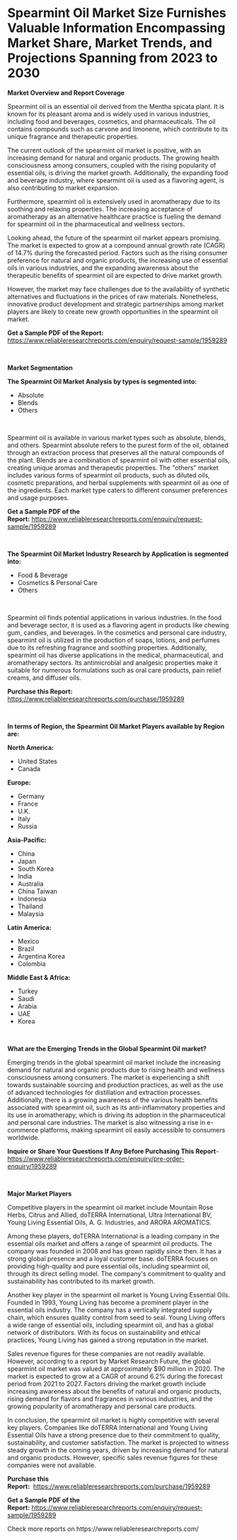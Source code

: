 <p><h1>Spearmint Oil Market Size Furnishes Valuable Information Encompassing Market Share, Market Trends, and Projections Spanning from 2023 to 2030</h1></p><p><strong>Market Overview and Report Coverage</strong></p>
<p><p>Spearmint oil is an essential oil derived from the Mentha spicata plant. It is known for its pleasant aroma and is widely used in various industries, including food and beverages, cosmetics, and pharmaceuticals. The oil contains compounds such as carvone and limonene, which contribute to its unique fragrance and therapeutic properties.</p><p>The current outlook of the spearmint oil market is positive, with an increasing demand for natural and organic products. The growing health consciousness among consumers, coupled with the rising popularity of essential oils, is driving the market growth. Additionally, the expanding food and beverage industry, where spearmint oil is used as a flavoring agent, is also contributing to market expansion.</p><p>Furthermore, spearmint oil is extensively used in aromatherapy due to its soothing and relaxing properties. The increasing acceptance of aromatherapy as an alternative healthcare practice is fueling the demand for spearmint oil in the pharmaceutical and wellness sectors.</p><p>Looking ahead, the future of the spearmint oil market appears promising. The market is expected to grow at a compound annual growth rate (CAGR) of 14.7% during the forecasted period. Factors such as the rising consumer preference for natural and organic products, the increasing use of essential oils in various industries, and the expanding awareness about the therapeutic benefits of spearmint oil are expected to drive market growth.</p><p>However, the market may face challenges due to the availability of synthetic alternatives and fluctuations in the prices of raw materials. Nonetheless, innovative product development and strategic partnerships among market players are likely to create new growth opportunities in the spearmint oil market.</p></p>
<p><strong>Get a Sample PDF of the Report:</strong> <a href="https://www.reliableresearchreports.com/enquiry/request-sample/1959289">https://www.reliableresearchreports.com/enquiry/request-sample/1959289</a></p>
<p>&nbsp;</p>
<p><strong>Market Segmentation</strong></p>
<p><strong>The Spearmint Oil Market Analysis by types is segmented into:</strong></p>
<p><ul><li>Absolute</li><li>Blends</li><li>Others</li></ul></p>
<p>&nbsp;</p>
<p><p>Spearmint oil is available in various market types such as absolute, blends, and others. Spearmint absolute refers to the purest form of the oil, obtained through an extraction process that preserves all the natural compounds of the plant. Blends are a combination of spearmint oil with other essential oils, creating unique aromas and therapeutic properties. The "others" market includes various forms of spearmint oil products, such as diluted oils, cosmetic preparations, and herbal supplements with spearmint oil as one of the ingredients. Each market type caters to different consumer preferences and usage purposes.</p></p>
<p><strong>Get a Sample PDF of the Report:</strong>&nbsp;<a href="https://www.reliableresearchreports.com/enquiry/request-sample/1959289">https://www.reliableresearchreports.com/enquiry/request-sample/1959289</a></p>
<p>&nbsp;</p>
<p><strong>The Spearmint Oil Market Industry Research by Application is segmented into:</strong></p>
<p><ul><li>Food & Beverage</li><li>Cosmetics & Personal Care</li><li>Others</li></ul></p>
<p>&nbsp;</p>
<p><p>Spearmint oil finds potential applications in various industries. In the food and beverage sector, it is used as a flavoring agent in products like chewing gum, candies, and beverages. In the cosmetics and personal care industry, spearmint oil is utilized in the production of soaps, lotions, and perfumes due to its refreshing fragrance and soothing properties. Additionally, spearmint oil has diverse applications in the medical, pharmaceutical, and aromatherapy sectors. Its antimicrobial and analgesic properties make it suitable for numerous formulations such as oral care products, pain relief creams, and diffuser oils.</p></p>
<p><strong>Purchase this Report:</strong>&nbsp; <a href="https://www.reliableresearchreports.com/purchase/1959289">https://www.reliableresearchreports.com/purchase/1959289</a></p>
<p>&nbsp;</p>
<p><strong>In terms of Region, the Spearmint Oil Market Players available by Region are:</strong></p>
<p>
    <p> <strong> North America: </strong>
        <ul>
            <li>United States</li>
            <li>Canada</li>
        </ul>
        </p> 
    <p> <strong> Europe: </strong>
        <ul>
            <li>Germany</li>
            <li>France</li>
            <li>U.K.</li>
            <li>Italy</li>
            <li>Russia</li>
        </ul>
        </p> 
    <p> <strong> Asia-Pacific: </strong>
        <ul>
            <li>China</li>
            <li>Japan</li>
            <li>South Korea</li>
            <li>India</li>
            <li>Australia</li>
            <li>China Taiwan</li>
            <li>Indonesia</li>
            <li>Thailand</li>
            <li>Malaysia</li>
        </ul>
        </p> 
    <p> <strong> Latin America: </strong>
        <ul>
            <li>Mexico</li>
            <li>Brazil</li>
            <li>Argentina Korea</li>
            <li>Colombia</li>
        </ul>
        </p> 
    <p> <strong> Middle East & Africa: </strong>
        <ul>
            <li>Turkey</li>
            <li>Saudi</li>
            <li>Arabia</li>
            <li>UAE</li>
            <li>Korea</li>
        </ul>
    </p>
    </p>
<p>&nbsp;</p>
<p><strong>What are the Emerging Trends in the Global Spearmint Oil market?</strong></p>
<p><p>Emerging trends in the global spearmint oil market include the increasing demand for natural and organic products due to rising health and wellness consciousness among consumers. The market is experiencing a shift towards sustainable sourcing and production practices, as well as the use of advanced technologies for distillation and extraction processes. Additionally, there is a growing awareness of the various health benefits associated with spearmint oil, such as its anti-inflammatory properties and its use in aromatherapy, which is driving its adoption in the pharmaceutical and personal care industries. The market is also witnessing a rise in e-commerce platforms, making spearmint oil easily accessible to consumers worldwide.</p></p>
<p><strong>Inquire or Share Your Questions If Any Before Purchasing This Report</strong>- <a href="https://www.reliableresearchreports.com/enquiry/pre-order-enquiry/1959289">https://www.reliableresearchreports.com/enquiry/pre-order-enquiry/1959289</a></p>
<p>&nbsp;</p>
<p><strong>Major Market Players</strong></p>
<p><p>Competitive players in the spearmint oil market include Mountain Rose Herbs, Citrus and Allied, doTERRA International, Ultra International BV, Young Living Essential Oils, A. G. Industries, and ARORA AROMATICS. </p><p>Among these players, doTERRA International is a leading company in the essential oils market and offers a range of spearmint oil products. The company was founded in 2008 and has grown rapidly since then. It has a strong global presence and a loyal customer base. doTERRA focuses on providing high-quality and pure essential oils, including spearmint oil, through its direct selling model. The company's commitment to quality and sustainability has contributed to its market growth.</p><p>Another key player in the spearmint oil market is Young Living Essential Oils. Founded in 1993, Young Living has become a prominent player in the essential oils industry. The company has a vertically integrated supply chain, which ensures quality control from seed to seal. Young Living offers a wide range of essential oils, including spearmint oil, and has a global network of distributors. With its focus on sustainability and ethical practices, Young Living has gained a strong reputation in the market.</p><p>Sales revenue figures for these companies are not readily available. However, according to a report by Market Research Future, the global spearmint oil market was valued at approximately $90 million in 2020. The market is expected to grow at a CAGR of around 6.2% during the forecast period from 2021 to 2027. Factors driving the market growth include increasing awareness about the benefits of natural and organic products, rising demand for flavors and fragrances in various industries, and the growing popularity of aromatherapy and personal care products.</p><p>In conclusion, the spearmint oil market is highly competitive with several key players. Companies like doTERRA International and Young Living Essential Oils have a strong presence due to their commitment to quality, sustainability, and customer satisfaction. The market is projected to witness steady growth in the coming years, driven by increasing demand for natural and organic products. However, specific sales revenue figures for these companies were not available.</p></p>
<p><strong>Purchase this Report:</strong>&nbsp;&nbsp;<a href="https://www.reliableresearchreports.com/purchase/1959289">https://www.reliableresearchreports.com/purchase/1959289</a></p>
<p></p>
<p><strong>Get a Sample PDF of the Report:</strong>&nbsp;<a href="https://www.reliableresearchreports.com/enquiry/request-sample/1959289">https://www.reliableresearchreports.com/enquiry/request-sample/1959289</a></p>
<p>Check more reports on https://www.reliableresearchreports.com/</p>